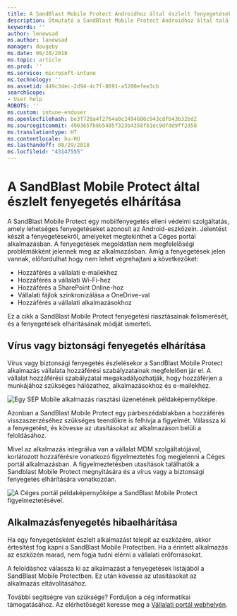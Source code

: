 ```yaml
---
title: A SandBlast Mobile Protect Androidhoz által észlelt fenyegetések elhárítása | Microsoft Docs
description: Útmutató a SandBlast Mobile Protect Androidhoz által talált fenyegetések elhárításához.
keywords: ''
author: lenewsad
ms.author: lanewsad
manager: dougeby
ms.date: 08/28/2018
ms.topic: article
ms.prod: ''
ms.service: microsoft-intune
ms.technology: ''
ms.assetid: 449c34ec-2d94-4c7f-8691-a5200efee3cb
searchScope:
- User help
ROBOTS: ''
ms.custom: intune-enduser
ms.openlocfilehash: be3f728a4f2764a0c2494686c943cdfb43b32bd2
ms.sourcegitcommit: 490365fb8b5405f323b4358fb1ec9dfdd9ff2d58
ms.translationtype: HT
ms.contentlocale: hu-HU
ms.lasthandoff: 08/29/2018
ms.locfileid: "43147555"
---
```

# <a name="resolve-a-threat-found-by-sandblast-mobile-protect"></a>A SandBlast Mobile Protect által észlelt fenyegetés elhárítása

A SandBlast Mobile Protect egy mobilfenyegetés elleni védelmi szolgáltatás, amely lehetséges fenyegetéseket azonosít az Android-eszközein. Jelentést készít a fenyegetésekről, amelyeket megtekinthet a Céges portál alkalmazásban. A fenyegetések megoldatlan nem megfelelőségi problémákként jelennek meg az alkalmazásban. Amíg a fenyegetések jelen vannak, előfordulhat hogy nem lehet végrehajtani a következőket:   

* Hozzáférés a vállalati e-mailekhez
* Hozzáférés a vállalati Wi-Fi-hez
* Hozzáférés a SharePoint Online-hoz
* Vállalati fájlok szinkronizálása a OneDrive-val
* Hozzáférés a vállalati alkalmazásokhoz

Ez a cikk a SandBlast Mobile Protect fenyegetési riasztásainak felismerését, és a fenyegetések elhárításának módját ismerteti.  

## <a name="troubleshoot-virus-or-security-threat"></a>Vírus vagy biztonsági fenyegetés elhárítása  
Vírus vagy biztonsági fenyegetés észlelésekor a SandBlast Mobile Protect alkalmazás vállalata hozzáférési szabályzatainak megfelelően jár el. A vállalat hozzáférési szabályzatai megakadályozhatják, hogy hozzáférjen a munkájához szükséges hálózathoz, alkalmazásokhoz és e-mailekhez.  

![Egy SEP Mobile alkalmazás riasztási üzenetének példaképernyőképe.](./media/skycure-list-of-potential-issues-android.png)  

Azonban a SandBlast Mobile Protect egy párbeszédablakban a hozzáférés visszaszerzéséhez szükséges teendőkre is felhívja a figyelmét. Válassza ki a fenyegetést, és kövesse az utasításokat az alkalmazáson belüli a feloldásához.

Mivel az alkalmazás integrálva van a vállalat MDM szolgáltatójával, korlátozott hozzáférésre vonatkozó figyelmeztetés fog megjelenni a Céges portál alkalmazásban. A figyelmeztetésben utasítások találhatók a Sandblast Mobile Protect megnyitására és a vírus vagy a biztonsági fenyegetés elhárítására vonatkozóan.

  ![A Céges portál példaképernyőképe a SandBlast Mobile Protect figyelmeztetésével.](./media/CP-lookout-virus-banner-1808.png)  

## <a name="troubleshoot-an-app-threat"></a>Alkalmazásfenyegetés hibaelhárítása  

Ha egy fenyegetésként észlelt alkalmazást telepít az eszközére, akkor értesítést fog kapni a SandBlast Mobile Protectben. Ha a érintett alkalmazás az eszközén marad, nem fogja tudni elérni a vállalati erőforrásokat.  

A feloldáshoz válassza ki az alkalmazást a fenyegetések listájából a SandBlast Mobile Protectben. Ez után kövesse az utasításokat az alkalmazás eltávolításához.     

További segítségre van szüksége? Forduljon a cég informatikai támogatásához. Az elérhetőségét keresse meg a [Vállalati portál webhelyén](https://go.microsoft.com/fwlink/?linkid=2010980).
